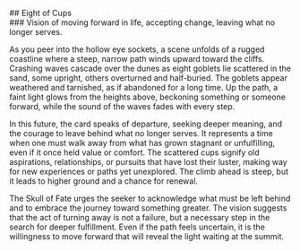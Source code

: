 \#\# Eight of Cups  
\#\#\# Vision of moving forward in life, accepting change, leaving what no longer serves. 

As you peer into the hollow eye sockets, a scene unfolds of a rugged coastline where a steep, narrow path winds upward toward the cliffs. Crashing waves cascade over the dunes as eight goblets lie scattered in the sand, some upright, others overturned and half-buried. The goblets appear weathered and tarnished, as if abandoned for a long time. Up the path, a faint light glows from the heights above, beckoning something or someone forward, while the sound of the waves fades with every step.

In this future, the card speaks of departure, seeking deeper meaning, and the courage to leave behind what no longer serves. It represents a time when one must walk away from what has grown stagnant or unfulfilling, even if it once held value or comfort. The scattered cups signify old aspirations, relationships, or pursuits that have lost their luster, making way for new experiences or paths yet unexplored. The climb ahead is steep, but it leads to higher ground and a chance for renewal.

The Skull of Fate urges the seeker to acknowledge what must be left behind and to embrace the journey toward something greater. The vision suggests that the act of turning away is not a failure, but a necessary step in the search for deeper fulfillment. Even if the path feels uncertain, it is the willingness to move forward that will reveal the light waiting at the summit.  
